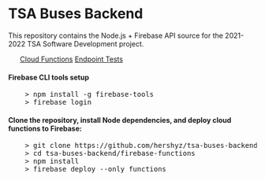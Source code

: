 <h1>TSA Buses Backend</h1>

<p>
    This repository contains the Node.js + Firebase API source for the 2021-2022 TSA Software Development project.
</p>

<ul>
    <a href="https://github.com/hershyz/tsa-buses-backend/tree/main/firebase-functions">Cloud Functions</a>
    <a href="https://github.com/hershyz/tsa-buses-backend/tree/main/endpoint-tests">Endpoint Tests</a>
</ul>

<h4>Firebase CLI tools setup</h4>
<pre>
    > npm install -g firebase-tools
    > firebase login
</pre>

<h4>Clone the repository, install Node dependencies, and deploy cloud functions to Firebase:</h4>
<pre>
    > git clone https://github.com/hershyz/tsa-buses-backend.git
    > cd tsa-buses-backend/firebase-functions
    > npm install
    > firebase deploy --only functions
</pre>